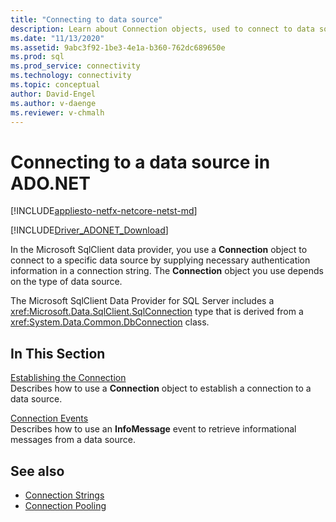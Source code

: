 ```yaml
---
title: "Connecting to data source"
description: Learn about Connection objects, used to connect to data sources in ADO.NET. The Connection object you choose depends on the type of data source.
ms.date: "11/13/2020"
ms.assetid: 9abc3f92-1be3-4e1a-b360-762dc689650e
ms.prod: sql
ms.prod_service: connectivity
ms.technology: connectivity
ms.topic: conceptual
author: David-Engel
ms.author: v-daenge
ms.reviewer: v-chmalh
---
```

# Connecting to a data source in ADO.NET

[!INCLUDE[appliesto-netfx-netcore-netst-md](../../includes/appliesto-netfx-netcore-netst-md.md)]

[!INCLUDE[Driver_ADONET_Download](../../includes/driver_adonet_download.md)]

In the Microsoft SqlClient data provider, you use a **Connection** object to connect to a specific data source by supplying necessary authentication information in a connection string. The **Connection** object you use depends on the type of data source.

The Microsoft SqlClient Data Provider for SQL Server includes a <xref:Microsoft.Data.SqlClient.SqlConnection> type that is derived from a <xref:System.Data.Common.DbConnection> class.

## In This Section  

[Establishing the Connection](establishing-connection.md)\
Describes how to use a **Connection** object to establish a connection to a data source.

[Connection Events](connection-events.md)\
Describes how to use an **InfoMessage** event to retrieve informational messages from a data source.

## See also

- [Connection Strings](connection-strings.md)
- [Connection Pooling](connection-pooling.md)
